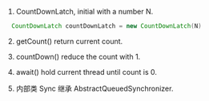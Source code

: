 1. CountDownLatch, initial with a number N. 
```java
  CountDownLatch countDownLatch = new CountDownLatch(N)
```
2. getCount() return current count.
3. countDown() reduce the count with 1.
4. await() hold current thread until count is 0.

5. 内部类 Sync 继承 AbstractQueuedSynchronizer.

